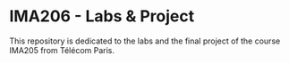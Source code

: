 # IMA206 - Labs & Project
This repository is dedicated to the labs and the final project of the course IMA205 from Télécom Paris.